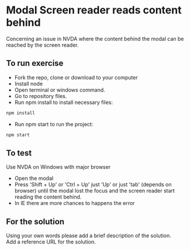# Modal Screen reader reads content behind
Concerning an issue in NVDA where the content behind the modal can be reached by the screen reader.

## To run exercise

- Fork the repo, clone or download to your computer
- Install node
- Open terminal or windows command.
- Go to repository files.
- Run npm install to install necessary files:
```javascript
npm install
```
- Run npm start to run the project:
```javascript
npm start
```

## To test

Use NVDA on Windows with major browser
- Open the modal
- Press 'Shift + Up' or 'Ctrl + Up' just 'Up' or just 'tab' (depends on browser) until the modal lost the focus and the screen reader start reading the content behind.
- In IE there are more chances to happens the error 

## For the solution

Using your own words please add a brief description of the solution.  
Add a reference URL for the solution.
